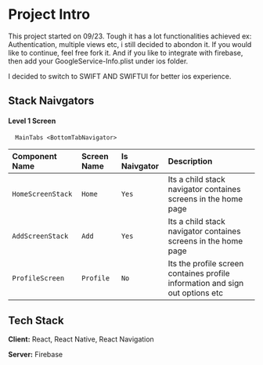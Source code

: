 # Project Intro

This project started on 09/23. Tough it has a lot functionalities achieved ex: Authentication, multiple views etc, i still decided to abondon it. If you would like to continue, feel free fork it. And if you like to integrate with firebase, then add your GoogleService-Info.plist under ios folder.

I decided to switch to SWIFT AND SWIFTUI for better ios experience.

## Stack Naivgators

#### Level 1 Screen

```http
  MainTabs <BottomTabNavigator>
```

| Component Name    | Screen Name | Is Naivgator | Description                                                                   |
| :---------------- | :---------- | :----------- | :---------------------------------------------------------------------------- |
| `HomeScreenStack` | `Home`      | `Yes`        | Its a child stack navigator containes screens in the home page                |
| `AddScreenStack`  | `Add`       | `Yes`        | Its a child stack navigator containes screens in the home page                |
| `ProfileScreen`   | `Profile`   | `No`         | Its the profile screen containes profile information and sign out options etc |

## Tech Stack

**Client:** React, React Native, React Navigation

**Server:** Firebase
